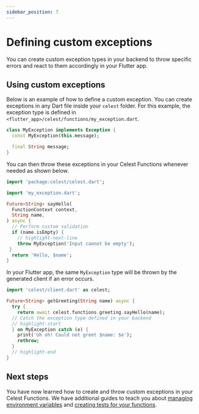 ```yaml
---
sidebar_position: 7
---
```


# Defining custom exceptions

You can create custom exception types in your backend to throw specific errors and react to them accordingly in your Flutter app.

## Using custom exceptions

Below is an example of how to define a custom exception. You can create exceptions in any Dart file inside your `celest` folder. For this example, the exception type is defined in `<flutter_app>/celest/functions/my_exception.dart`.

```dart
class MyException implements Exception {
  const MyException(this.message);

  final String message;
}
```

You can then throw these exceptions in your Celest Functions whenever needed as shown below.

```dart
import 'package:celest/celest.dart';

import 'my_exception.dart';

Future<String> sayHello(
  FunctionContext context, 
  String name,
) async {
  // Perform custom validation
  if (name.isEmpty) {
    // highlight-next-line
    throw MyException('Input cannot be empty');
 }
  return 'Hello, $name';
}
```

In your Flutter app, the same `MyException` type will be thrown by the generated client if an error occurs.

```dart
import 'celest/client.dart' as celest;

Future<String> getGreeting(String name) async {
  try {
    return await celest.functions.greeting.sayHello(name);
  // Catch the exception type defined in your backend
  // highlight-start
  } on MyException catch (e) {
    print('Uh oh! Could not greet $name: $e');
    rethrow;
  }
  // highlight-end
}
```

## Next steps

You have now learned how to create and throw custom exceptions in your Celest Functions. We have additional guides to teach you about [managing environment variables](/docs/functions/env-variables.md) and [creating tests for your functions](/docs/functions/testing.md).